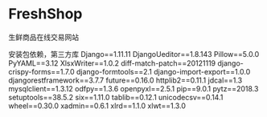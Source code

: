 # FreshShop
生鲜商品在线交易网站


安装包依赖，第三方库
Django==1.11.11
DjangoUeditor==1.8.143
Pillow==5.0.0
PyYAML==3.12
XlsxWriter==1.0.2
diff-match-patch==20121119
django-crispy-forms==1.7.0
django-formtools==2.1
django-import-export==1.0.0
djangorestframework==3.7.7
future==0.16.0
httplib2==0.11.1
jdcal==1.3
mysqlclient==1.3.12
odfpy==1.3.6
openpyxl==2.5.1
pip==9.0.1
pytz==2018.3
setuptools==38.5.2
six==1.11.0
tablib==0.12.1
unicodecsv==0.14.1
wheel==0.30.0
xadmin==0.6.1
xlrd==1.1.0
xlwt==1.3.0